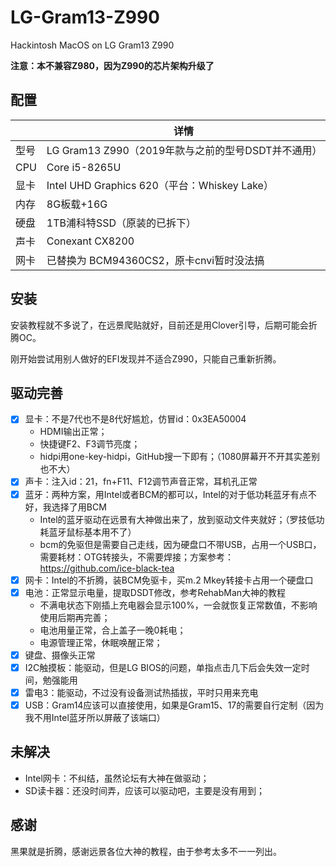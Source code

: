 # LG-Gram13-Z990
Hackintosh MacOS on LG Gram13 Z990

**注意：本不兼容Z980，因为Z990的芯片架构升级了**

## 配置

|      | 详情                                               |
| ---- | -------------------------------------------------- |
| 型号 | LG Gram13 Z990（2019年款与之前的型号DSDT并不通用） |
| CPU  | Core i5-8265U                                      |
| 显卡 | Intel UHD Graphics 620（平台：Whiskey Lake）       |
| 内存 | 8G板载+16G                                         |
| 硬盘 | 1TB浦科特SSD（原装的已拆下）                       |
| 声卡 | Conexant CX8200                                    |
| 网卡 | 已替换为 BCM94360CS2，原卡cnvi暂时没法搞           |

## 安装

安装教程就不多说了，在远景爬贴就好，目前还是用Clover引导，后期可能会折腾OC。

刚开始尝试用别人做好的EFI发现并不适合Z990，只能自己重新折腾。

## 驱动完善

- [x] 显卡：不是7代也不是8代好尴尬，仿冒id：0x3EA50004
  - HDMI输出正常；
  - 快捷键F2、F3调节亮度；
  - hidpi用one-key-hidpi，GitHub搜一下即有；（1080屏幕开不开其实差别也不大）
- [x] 声卡：注入id：21，fn+F11、F12调节声音正常，耳机孔正常
- [x] 蓝牙：两种方案，用Intel或者BCM的都可以，Intel的对于低功耗蓝牙有点不好，我选择了用BCM
  - Intel的蓝牙驱动在远景有大神做出来了，放到驱动文件夹就好；（罗技低功耗蓝牙鼠标基本用不了）
  - bcm的免驱但是需要自己走线，因为硬盘口不带USB，占用一个USB口，需要耗材：OTG转接头，不需要焊接；方案参考：https://github.com/ice-black-tea
- [x] 网卡：Intel的不折腾，装BCM免驱卡，买m.2 Mkey转接卡占用一个硬盘口
- [x] 电池：正常显示电量，提取DSDT修改，参考RehabMan大神的教程
  - 不满电状态下刚插上充电器会显示100%，一会就恢复正常数值，不影响使用后期再完善；
  - 电池用量正常，合上盖子一晚0耗电；
  - 电源管理正常，休眠唤醒正常；
- [x] 键盘、摄像头正常
- [x] I2C触摸板：能驱动，但是LG BIOS的问题，单指点击几下后会失效一定时间，勉强能用
- [x] 雷电3：能驱动，不过没有设备测试热插拔，平时只用来充电
- [x] USB：Gram14应该可以直接使用，如果是Gram15、17的需要自行定制（因为我不用Intel蓝牙所以屏蔽了该端口）

## 未解决

- Intel网卡：不纠结，虽然论坛有大神在做驱动；
- SD读卡器：还没时间弄，应该可以驱动吧，主要是没有用到；



## 感谢

黑果就是折腾，感谢远景各位大神的教程，由于参考太多不一一列出。
